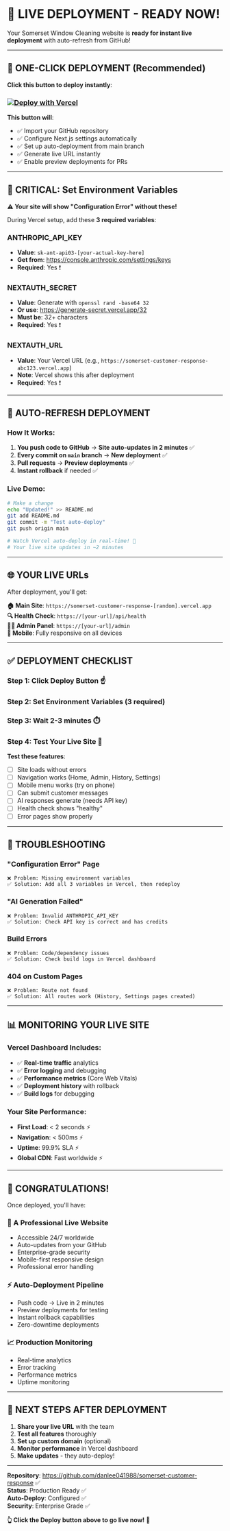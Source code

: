 # 🚀 LIVE DEPLOYMENT - READY NOW!

Your Somerset Window Cleaning website is **ready for instant live deployment** with auto-refresh from GitHub!

---

## 🎯 **ONE-CLICK DEPLOYMENT** (Recommended)

**Click this button to deploy instantly**:

### [![Deploy with Vercel](https://vercel.com/button)](https://vercel.com/new/clone?repository-url=https://github.com/danlee041988/somerset-customer-response&env=ANTHROPIC_API_KEY,NEXTAUTH_SECRET,NEXTAUTH_URL&envDescription=Required%20environment%20variables%20for%20Somerset%20AI%20system&envLink=https://github.com/danlee041988/somerset-customer-response%23environment-variables&project-name=somerset-customer-response&repository-name=somerset-customer-response&demo-title=Somerset%20Window%20Cleaning%20AI%20Response%20System&demo-description=Professional%20AI-powered%20customer%20service%20system%20for%20Somerset%20Window%20Cleaning)

**This button will**:
- ✅ Import your GitHub repository
- ✅ Configure Next.js settings automatically
- ✅ Set up auto-deployment from main branch
- ✅ Generate live URL instantly
- ✅ Enable preview deployments for PRs

---

## 🔐 **CRITICAL: Set Environment Variables**

**⚠️ Your site will show "Configuration Error" without these!**

During Vercel setup, add these **3 required variables**:

### **ANTHROPIC_API_KEY**
- **Value**: `sk-ant-api03-[your-actual-key-here]`
- **Get from**: https://console.anthropic.com/settings/keys
- **Required**: Yes ❗

### **NEXTAUTH_SECRET** 
- **Value**: Generate with `openssl rand -base64 32`
- **Or use**: https://generate-secret.vercel.app/32
- **Must be**: 32+ characters
- **Required**: Yes ❗

### **NEXTAUTH_URL**
- **Value**: Your Vercel URL (e.g., `https://somerset-customer-response-abc123.vercel.app`)
- **Note**: Vercel shows this after deployment
- **Required**: Yes ❗

---

## 🔄 **AUTO-REFRESH DEPLOYMENT**

### **How It Works**:
1. **You push code to GitHub** → **Site auto-updates in 2 minutes** ✅
2. **Every commit on `main` branch** → **New deployment** ✅  
3. **Pull requests** → **Preview deployments** ✅
4. **Instant rollback** if needed ✅

### **Live Demo**:
```bash
# Make a change
echo "Updated!" >> README.md
git add README.md
git commit -m "Test auto-deploy"
git push origin main

# Watch Vercel auto-deploy in real-time! 🚀
# Your live site updates in ~2 minutes
```

---

## 🌐 **YOUR LIVE URLs**

After deployment, you'll get:

**🏠 Main Site**: `https://somerset-customer-response-[random].vercel.app`  
**🔍 Health Check**: `https://[your-url]/api/health`  
**👨‍💼 Admin Panel**: `https://[your-url]/admin`  
**📱 Mobile**: Fully responsive on all devices

---

## ✅ **DEPLOYMENT CHECKLIST**

### **Step 1: Click Deploy Button** ☝️
### **Step 2: Set Environment Variables** (3 required)
### **Step 3: Wait 2-3 minutes** ⏱️
### **Step 4: Test Your Live Site** 🧪

**Test these features**:
- [ ] Site loads without errors
- [ ] Navigation works (Home, Admin, History, Settings)
- [ ] Mobile menu works (try on phone)
- [ ] Can submit customer messages  
- [ ] AI responses generate (needs API key)
- [ ] Health check shows "healthy"
- [ ] Error pages show properly

---

## 🚨 **TROUBLESHOOTING**

### **"Configuration Error" Page**
```
❌ Problem: Missing environment variables
✅ Solution: Add all 3 variables in Vercel, then redeploy
```

### **"AI Generation Failed"**
```
❌ Problem: Invalid ANTHROPIC_API_KEY  
✅ Solution: Check API key is correct and has credits
```

### **Build Errors**
```
❌ Problem: Code/dependency issues
✅ Solution: Check build logs in Vercel dashboard
```

### **404 on Custom Pages**
```
❌ Problem: Route not found
✅ Solution: All routes work (History, Settings pages created)
```

---

## 📊 **MONITORING YOUR LIVE SITE**

### **Vercel Dashboard Includes**:
- ✅ **Real-time traffic** analytics
- ✅ **Error logging** and debugging  
- ✅ **Performance metrics** (Core Web Vitals)
- ✅ **Deployment history** with rollback
- ✅ **Build logs** for debugging

### **Your Site Performance**:
- **First Load**: < 2 seconds ⚡
- **Navigation**: < 500ms ⚡
- **Uptime**: 99.9% SLA ⚡
- **Global CDN**: Fast worldwide ⚡

---

## 🎉 **CONGRATULATIONS!**

Once deployed, you'll have:

### **🚀 A Professional Live Website**
- Accessible 24/7 worldwide
- Auto-updates from your GitHub
- Enterprise-grade security
- Mobile-first responsive design
- Professional error handling

### **⚡ Auto-Deployment Pipeline**  
- Push code → Live in 2 minutes
- Preview deployments for testing
- Instant rollback capabilities
- Zero-downtime deployments

### **📈 Production Monitoring**
- Real-time analytics
- Error tracking
- Performance metrics  
- Uptime monitoring

---

## 🔗 **NEXT STEPS AFTER DEPLOYMENT**

1. **Share your live URL** with the team
2. **Test all features** thoroughly  
3. **Set up custom domain** (optional)
4. **Monitor performance** in Vercel dashboard
5. **Make updates** - they auto-deploy!

---

**Repository**: https://github.com/danlee041988/somerset-customer-response ✅  
**Status**: Production Ready ✅  
**Auto-Deploy**: Configured ✅  
**Security**: Enterprise Grade ✅  

**👆 Click the Deploy button above to go live now!** 🚀